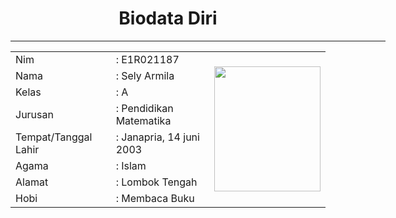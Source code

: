 <!DOCTYPE html>
<html lang="en">
<head>
    <meta charset="UTF-8">
    <meta name="viewport" content="width=device-width, initial-scale=1.0">
    <title>Biodata</title>
</head>
    <body>
        <h1 align="center">Biodata Diri</h1>
        <hr width="600px">
        <table align="center" cellpadding="10px" widht="600px">
            <tr>
                <td>Nim</td>
                <td>: E1R021187</td>
                <td rowspan="8"><img src="d:\Sely Armila\Semester 5\Pemograman Website\Biodata\WhatsApp Image 2023-02-21 at 00.26.44.jpeg" height="200px" width="170px"></td>
            </tr>
            <tr>
                <td>Nama</td>
                <td>: Sely Armila</td>
            </tr>
            <tr>
                <td>Kelas</td>
                <td>: A </td>
            </tr>
            <tr>
                <td>Jurusan</td>
                <td>: Pendidikan Matematika</td>
            </tr>
            <tr>
                <td>Tempat/Tanggal Lahir</td>
                <td>: Janapria, 14 juni  2003 </td>
            </tr>
            <tr>
                <td>Agama</td>
                <td>: Islam</td>
            </tr>
            <tr>
                <td>Alamat</td>
                <td>: Lombok Tengah</td>
            </tr>
            <tr>
                <td>Hobi</td>
                <td>: Membaca Buku</td>
            </tr>
        </table>
    </b
    </html>
</body>
</html>


<!---
Selyarmila/Selyarmila is a ✨ special ✨ repository because its `README.md` (this file) appears on your GitHub profile.
You can click the Preview link to take a look at your changes.
--->
